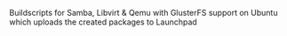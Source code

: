 Buildscripts for Samba, Libvirt & Qemu with GlusterFS support on Ubuntu which uploads the created packages to Launchpad
